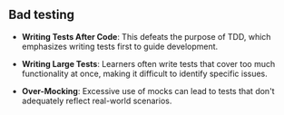 ## Bad testing

- **Writing Tests After Code**: This defeats the purpose of TDD, which emphasizes writing tests first to guide development.

- **Writing Large Tests**: Learners often write tests that cover too much functionality at once, making it difficult to identify specific issues.

- **Over-Mocking**: Excessive use of mocks can lead to tests that don't adequately reflect real-world scenarios.